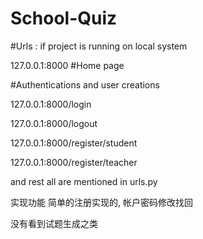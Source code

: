 # School-Quiz

#Urls : if project is running on local system

127.0.0.1:8000  #Home page

#Authentications and user creations

127.0.0.1:8000/login

127.0.0.1:8000/logout

127.0.0.1:8000/register/student

127.0.0.1:8000/register/teacher

and rest all are mentioned in urls.py

实现功能
简单的注册实现的,
帐户密码修改找回

没有看到试题生成之类
